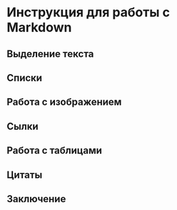 # Инструкция для работы с Markdown

## Выделение текста

## Списки

## Работа с изображением

## Сылки

## Работа с таблицами

##  Цитаты

## Заключение